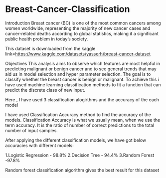 # Breast-Cancer-Classification

Introduction
Breast cancer (BC) is one of the most common cancers among women worldwide, representing the majority of new cancer cases and cancer-related deaths according to global statistics, making it a significant public health problem in today’s society.

This dataset is downloaded from the kaggle 
link=https://www.kaggle.com/datasets/yasserh/breast-cancer-dataset


Objectives
This analysis aims to observe which features are most helpful in predicting malignant or benign cancer and to see general trends that may aid us in model selection and hyper parameter selection. The goal is to classify whether the breast cancer is benign or malignant. To achieve this i have used machine learning classification methods to fit a function that can predict the discrete class of new input.


Here , I have used 3 classification alogirthms and the accuracy of the each model


I have used Classification Accuracy method to find the accuracy of the models. Classification Accuracy is what we usually mean, when we use the term accuracy. It is the ratio of number of correct predictions to the total number of input samples.

After applying the different classification models, we have got below accuracies with different models:

1.Logistic Regression - 98.8%
2.Decision Tree - 94.4%
3.Random Forest -97.8%

Random forest classification algorithm gives the best result for this dataset
